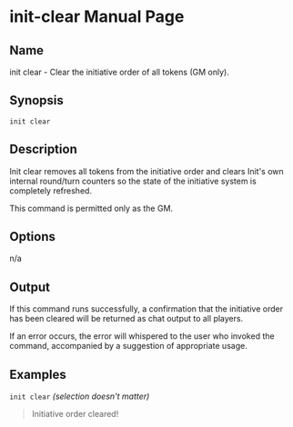 
# init-clear Manual Page

## Name

init clear - Clear the initiative order of all tokens (GM only).

## Synopsis

```init clear```

## Description

Init clear removes all tokens from the initiative order and clears Init's own internal round/turn counters so the state of the initiative system is completely refreshed.

This command is permitted only as the GM.

## Options

n/a

## Output

If this command runs successfully, a confirmation that the initiative order has been cleared will be returned as chat output to all players.

If an error occurs, the error will whispered to the user who invoked the command, accompanied by a suggestion of appropriate usage.

## Examples

```init clear``` *(selection doesn't matter)*

> Initiative order cleared!